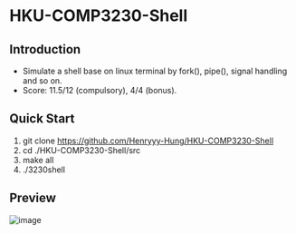 # HKU-COMP3230-Shell

## Introduction
  * Simulate a shell base on linux terminal by fork(), pipe(), signal handling and so on.
  * Score: 11.5/12 (compulsory), 4/4 (bonus). 

## Quick Start

  1. git clone https://github.com/Henryyy-Hung/HKU-COMP3230-Shell
  2. cd ./HKU-COMP3230-Shell/src
  3. make all
  4. ./3230shell

## Preview

![image](https://user-images.githubusercontent.com/78750074/208289917-8b969d99-2be8-4bfd-b2d6-9211568459f2.png)

